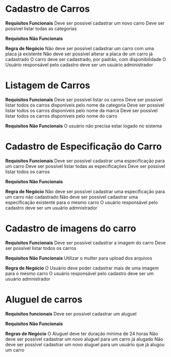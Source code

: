 # Cadastro de Carros

**Requisitos Funcionais**
Deve ser possível cadastrar um novo carro
Deve ser possível listar todas as categorias

**Requisitos Não Funcionais**

**Regra de Negócio**
Não deve ser possível cadastrar um carro com uma placa já existente
Não deve ser possível alterar a placa de um carro já cadastrado
O carro deve ser cadastrado, por padrão, com disponibilidade
O Usuário responsável pelo cadastro deve ser um usuário administrador



# Listagem de Carros

**Requisitos Funcionais**
Deve ser possível listar os carros
Deve ser possível listar todos os carros disponíveis pelo nome da categoria
Deve ser possível listar todos os carros disponíveis pelo nome da marca
Deve ser possível listar todos os carros disponíveis pelo nome do carro

**Requisitos Não Funcionais**
O usuário não precisa estar logado no sistema



# Cadastro de Especificação do Carro

**Requisitos Funcionais**
Deve ser possível cadastrar uma especificação para um carro
Deve ser possível listar todas as especificações
Deve ser possível listar todos os carros


**Requisitos Não Funcionais**

**Regra de Negócio**
Não deve ser possível cadastrar uma especificação para um carro não cadastrado
Não deve ser possível cadastrar uma especificação existente para o mesmo carro
O usuário responsável pelo cadastro deve ser um usuário admnistrador



# Cadastro de imagens do carro

**Requisitos Funcionais**
Deve ser possível cadastrar a imagem do carro
Deve ser possível listar todos os carros

**Requisitos Não Funcionais**
Utilizar o multer para upload dos arquivos

**Regra de Negócio**
O Usuário deve poder cadastrar mais de uma imagem para o mesmo carro
O usuário responsável pelo cadastro deve ser um usuário admnistrador


# Aluguel de carros

**Requisitos funcionais**
Deve ser possível cadastrar um aluguel

**Requisitos Não Funcionais**

**Regras de Negócio**
O Aluguel deve ter duração mínima de 24 horas
Não deve ser possível cadastrar um novo aluguel para um carro já alugado
Não deve ser possível cadastrar um novo aluguel para um usuário que já alugou um carro

